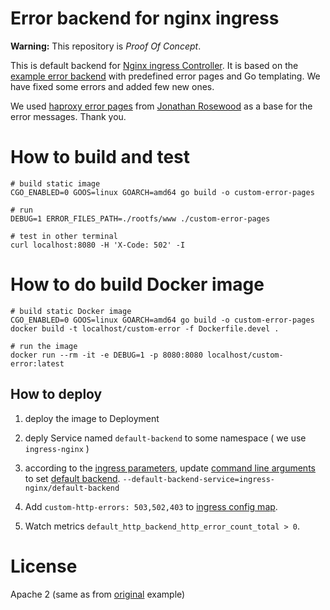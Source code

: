 # Error backend for nginx ingress

**Warning:** This repository is _Proof Of Concept_.
 
This is default backend for [Nginx ingress Controller][the-ingress]. 
It is based on the [example error backend][original] with predefined error pages and Go templating.
We have fixed some errors and added few new ones.

We used [haproxy error pages][error-pages] from [Jonathan Rosewood][jonathan] as a base for the error messages. Thank you.

# How to build and test

    # build static image
    CGO_ENABLED=0 GOOS=linux GOARCH=amd64 go build -o custom-error-pages
    
    # run 
    DEBUG=1 ERROR_FILES_PATH=./rootfs/www ./custom-error-pages
    
    # test in other terminal
    curl localhost:8080 -H 'X-Code: 502' -I

# How to do build Docker image

    # build static Docker image
    CGO_ENABLED=0 GOOS=linux GOARCH=amd64 go build -o custom-error-pages
    docker build -t localhost/custom-error -f Dockerfile.devel .

    # run the image
    docker run --rm -it -e DEBUG=1 -p 8080:8080 localhost/custom-error:latest

## How to deploy

1. deploy the image to Deployment

2. deply Service named `default-backend` to some namespace ( we use `ingress-nginx` )

3. according to the [ingress parameters][ingress-parameters], update [command line arguments][command-line-args] to set [default backend][default-backend].
   `--default-backend-service=ingress-nginx/default-backend`

4. Add `custom-http-errors: 503,502,403` to [ingress config map][custom-http-errors].

5. Watch metrics `default_http_backend_http_error_count_total > 0`. 


# License

Apache 2 (same as from [original][original] example)


[the-ingress]: https://kubernetes.github.io/ingress-nginx/
[custom-errors]: https://kubernetes.github.io/ingress-nginx/user-guide/custom-errors/
[original]: https://github.com/kubernetes/ingress-nginx/tree/master/images/custom-error-pages
[error-pages]: https://github.com/Jonathan-Rosewood/haproxy-custom-errors
[jonathan]: https://github.com/Jonathan-Rosewood
[ingress-config]: https://kubernetes.github.io/ingress-nginx/user-guide/nginx-configuration/configmap/
[ingress-parameters]: https://kubernetes.github.io/ingress-nginx/examples/customization/custom-errors/#ingress-controller-configuration
[default-backend]: https://kubernetes.github.io/ingress-nginx/user-guide/default-backend/
[command-line-args]: https://kubernetes.github.io/ingress-nginx/user-guide/cli-arguments/
[custom-http-errors]: https://kubernetes.github.io/ingress-nginx/user-guide/nginx-configuration/configmap/#custom-http-errors

